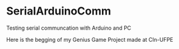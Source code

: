 # SerialArduinoComm
Testing serial communcation with Arduino and PC

Here is the begging of my Genius Game Project made at CIn-UFPE
